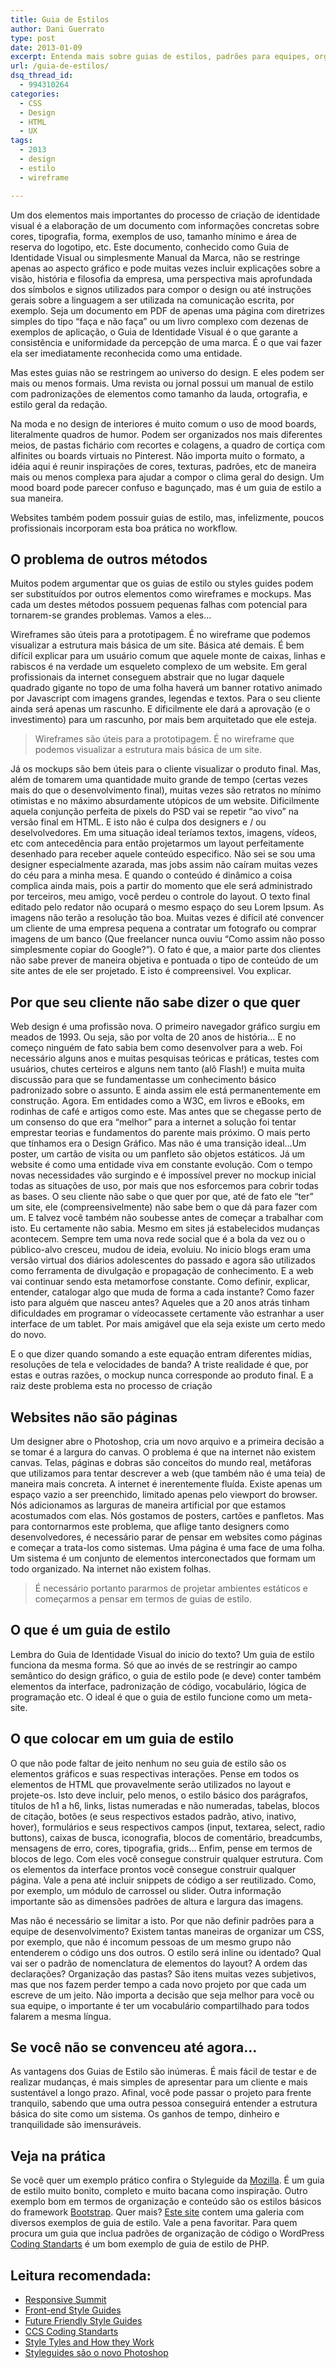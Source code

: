 ```yaml
---
title: Guia de Estilos
author: Dani Guerrato
type: post
date: 2013-01-09
excerpt: Entenda mais sobre guias de estilos, padrões para equipes, organização de CSS e mais.
url: /guia-de-estilos/
dsq_thread_id:
  - 994310264
categories:
  - CSS
  - Design
  - HTML
  - UX
tags:
  - 2013
  - design
  - estilo
  - wireframe

---
```

Um dos elementos mais importantes do processo de criação de identidade visual é a elaboração de um documento com informações concretas sobre cores, tipografia, forma, exemplos de uso, tamanho mínimo e área de reserva do logotipo, etc. Este documento, conhecido como Guia de Identidade Visual ou simplesmente Manual da Marca, não se restringe apenas ao aspecto gráfico e pode muitas vezes incluir explicações sobre a visão, história e filosofia da empresa, uma perspectiva mais aprofundada dos símbolos e signos utilizados para compor o design ou até instruções gerais sobre a linguagem a ser utilizada na comunicação escrita, por exemplo. Seja um documento em PDF de apenas uma página com diretrizes simples do tipo “faça e não faça” ou um livro complexo com dezenas de exemplos de aplicação, o Guia de Identidade Visual é o que garante a consistência e uniformidade da percepção de uma marca. É o que vai fazer ela ser imediatamente reconhecida como uma entidade.

Mas estes guias não se restringem ao universo do design. E eles podem ser mais ou menos formais. Uma revista ou jornal possui um manual de estilo com padronizações de elementos como tamanho da lauda, ortografia, e estilo geral da redação. 

Na moda e no design de interiores é muito comum o uso de mood boards, literalmente quadros de humor. Podem ser organizados nos mais diferentes meios, de pastas fichário com recortes e colagens, a quadro de cortiça com alfinites ou boards virtuais no Pinterest. Não importa muito o formato, a idéia aqui é reunir inspirações de cores, texturas, padrões, etc de maneira mais ou menos complexa para ajudar a compor o clima geral do design. Um mood board pode parecer confuso e bagunçado, mas é um guia de estilo a sua maneira.

Websites também podem possuir guias de estilo, mas, infelizmente, poucos profissionais incorporam esta boa prática no workflow. 

## O problema de outros métodos

Muitos podem argumentar que os guias de estilo ou styles guides podem ser substituídos por outros elementos como wireframes e mockups. Mas cada um destes métodos possuem pequenas falhas com potencial para tornarem-se grandes problemas. Vamos a eles&#8230;

Wireframes são úteis para a prototipagem. É no wireframe que podemos visualizar a estrutura mais básica de um site. Básica até demais. É bem difícil explicar para um usuário comum que aquele monte de caixas, linhas e rabiscos é na verdade um esqueleto complexo de um website. Em geral profissionais da internet conseguem abstrair que no lugar daquele quadrado gigante no topo de uma folha haverá um banner rotativo animado por Javascript com imagens grandes, legendas e textos. Para o seu cliente ainda será apenas um rascunho. E dificilmente ele dará a aprovação (e o investimento) para um rascunho, por mais bem arquitetado que ele esteja.

> Wireframes são úteis para a prototipagem. É no wireframe que podemos visualizar a estrutura mais básica de um site.

Já os mockups são bem úteis para o cliente visualizar o produto final. Mas, além de tomarem uma quantidade muito grande de tempo (certas vezes mais do que o desenvolvimento final), muitas vezes são retratos no mínimo otimistas e no máximo absurdamente utópicos de um website. Dificilmente aquela conjunção perfeita de pixels do PSD vai se repetir “ao vivo” na versão final em HTML. E isto não é culpa dos designers e / ou deselvolvedores. Em uma situação ideal teríamos textos, imagens, vídeos, etc com antecedência para então projetarmos um layout perfeitamente desenhado para receber aquele conteúdo especifico. Não sei se sou uma designer especialmente azarada, mas jobs assim não caíram muitas vezes do céu para a minha mesa. E quando o conteúdo é dinâmico a coisa complica ainda mais, pois a partir do momento que ele será administrado por terceiros, meu amigo, você perdeu o controle do layout. O texto final editado pelo redator não ocupará o mesmo espaço do seu Lorem Ipsum. As imagens não terão a resolução tão boa. Muitas vezes é difícil até convencer um cliente de uma empresa pequena a contratar um fotografo ou comprar imagens de um banco (Que freelancer nunca ouviu “Como assim não posso simplesmente copiar do Google?”). O fato é que, a maior parte dos clientes não sabe prever de maneira objetiva e pontuada o tipo de conteúdo de um site antes de ele ser projetado. E isto é compreensivel. Vou explicar.

## Por que seu cliente não sabe dizer o que quer

Web design é uma profissão nova. O primeiro navegador gráfico surgiu em meados de 1993. Ou seja, são por volta de 20 anos de história&#8230; E no começo ninguém de fato sabia bem como desenvolver para a web. Foi necessário alguns anos e muitas pesquisas teóricas e práticas, testes com usuários, chutes certeiros e alguns nem tanto (alô Flash!) e muita muita discussão para que se fundamentasse um conhecimento básico padronizado sobre o assunto. E ainda assim ele está permanentemente em construção. Agora. Em entidades como a W3C, em livros e eBooks, em rodinhas de café e artigos como este. Mas antes que se chegasse perto de um consenso do que era “melhor” para a internet a solução foi tentar emprestar teorias e fundamentos do parente mais próximo. O mais perto que tínhamos era o Design Gráfico. Mas não é uma transição ideal&#8230;Um poster, um cartão de visita ou um panfleto são objetos estáticos. Já um website é como uma entidade viva em constante evolução. Com o tempo novas necessidades vão surgindo e é impossível prever no mockup inicial todas as situações de uso, por mais que nos esforcemos para cobrir todas as bases. O seu cliente não sabe o que quer por que, até de fato ele “ter” um site, ele (compreensivelmente) não sabe bem o que dá para fazer com um. E talvez você também não soubesse antes de começar a trabalhar com isto. Eu certamente não sabia. Mesmo em sites já estabelecidos mudanças acontecem. Sempre tem uma nova rede social que é a bola da vez ou o público-alvo cresceu, mudou de ideia, evoluiu. No inicio blogs eram uma versão virtual dos diários adolescentes do passado e agora são utilizados como ferramenta de divulgação e propagação de conhecimento. E a web vai continuar sendo esta metamorfose constante. Como definir, explicar, entender, catalogar algo que muda de forma a cada instante? Como fazer isto para alguém que nasceu antes? Aqueles que a 20 anos atrás tinham dificuldades em programar o vídeocassete certamente vão estranhar a user interface de um tablet. Por mais amigável que ela seja existe um certo medo do novo. 

E o que dizer quando somando a este equação entram diferentes mídias, resoluções de tela e velocidades de banda? A triste realidade é que, por estas e outras razões, o mockup nunca corresponde ao produto final. E a raiz deste problema esta no processo de criação

## Websites não são páginas

Um designer abre o Photoshop, cria um novo arquivo e a primeira decisão a se tomar é a largura do canvas. O problema é que na internet não existem canvas. Telas, páginas e dobras são conceitos do mundo real, metáforas que utilizamos para tentar descrever a web (que também não é uma teia) de maneira mais concreta. A internet é inerentemente fluída. Existe apenas um espaço vazio a ser preenchido, limitado apenas pelo viewport do browser. Nós adicionamos as larguras de maneira artificial por que estamos acostumados com elas. Nós gostamos de posters, cartões e panfletos. Mas para contornarmos este problema, que aflige tanto designers como desenvolvedores, é necessário parar de pensar em websites como páginas e começar a trata-los como sistemas. Uma página é uma face de uma folha. Um sistema é um conjunto de elementos interconectados que formam um todo organizado. Na internet não existem folhas.

> É necessário portanto pararmos de projetar ambientes estáticos e começarmos a pensar em termos de guias de estilo. 

## O que é um guia de estilo

Lembra do Guia de Identidade Visual do inicio do texto? Um guia de estilo funciona da mesma forma. Só que ao invés de se restringir ao campo semântico do design gráfico, o guia de estilo pode (e deve) conter também elementos da interface, padronização de código, vocabulário, lógica de programação etc. O ideal é que o guia de estilo funcione como um meta-site. 

## O que colocar em um guia de estilo

O que não pode faltar de jeito nenhum no seu guia de estilo são os elementos gráficos e suas respectivas interações. Pense em todos os elementos de HTML que provavelmente serão utilizados no layout e projete-os. Isto deve incluir, pelo menos, o estilo básico dos parágrafos, títulos de h1 a h6, links, listas numeradas e não numeradas, tabelas, blocos de citação, botões (e seus respectivos estados padrão, ativo, inativo, hover), formulários e seus respectivos campos (input, textarea, select, radio buttons), caixas de busca, iconografia, blocos de comentário, breadcumbs, mensagens de erro, cores, tipografia, grids&#8230; Enfim, pense em termos de blocos de lego. Com eles você consegue construir qualquer estrutura. Com os elementos da interface prontos você consegue construir qualquer página. Vale a pena até incluir snippets de código a ser reutilizado. Como, por exemplo, um módulo de carrossel ou slider. Outra informação importante são as dimensões padrões de altura e largura das imagens.

Mas não é necessário se limitar a isto. Por que não definir padrões para a equipe de desenvolvimento? Existem tantas maneiras de organizar um CSS, por exemplo, que não é incomum pessoas de um mesmo grupo não entenderem o código uns dos outros. O estilo será inline ou identado? Qual vai ser o padrão de nomenclatura de elementos do layout? A ordem das declarações? Organização das pastas? São itens muitas vezes subjetivos, mas que nos fazem perder tempo a cada novo projeto por que cada um escreve de um jeito. Não importa a decisão que seja melhor para você ou sua equipe, o importante é ter um vocabulário compartilhado para todos falarem a mesma língua. 

## Se você não se convenceu até agora&#8230;

As vantagens dos Guias de Estilo são inúmeras. É mais fácil de testar e de realizar mudanças, é mais simples de apresentar para um cliente e mais sustentável a longo prazo. Afinal, você pode passar o projeto para frente tranquilo, sabendo que uma outra pessoa conseguirá entender a estrutura básica do site como um sistema. Os ganhos de tempo, dinheiro e tranquilidade são imensuráveis.

## Veja na prática

Se você quer um exemplo prático confira o Styleguide da [Mozilla][1]. É um guia de estilo muito bonito, completo e muito bacana como inspiração. Outro exemplo bom em termos de organização e conteúdo são os estilos básicos do framework [Bootstrap][2]. Quer mais? [Este site][3] contem uma galeria com diversos exemplos de guia de estilo. Vale a pena favoritar. Para quem procura um guia que inclua padrões de organização de código o WordPress [Coding Standarts][4] é um bom exemplo de guia de estilo de PHP. 

## Leitura recomendada:

  * [Responsive Summit][5]
  * [Front-end Style Guides][6]
  * [Future Friendly Style Guides][7]
  * [CCS Coding Standarts][8]
  * [Style Tyles and How they Work][9]
  * [Styleguides são o novo Photoshop][10]

 [1]: http://www.mozilla.org/en-US/styleguide
 [2]: http://twitter.github.com/bootstrap/base-css.html
 [3]: https://gimmebar.com/collection/4ecd439c2f0aaad734000022/front-end-styleguides
 [4]: http://codex.wordpress.org/WordPress_Coding_Standards
 [5]: http://maban.co.uk/65
 [6]: http://24ways.org/2011/front-end-style-guides/
 [7]: https://speakerdeck.com/lukebrooker/future-friendly-style-guides
 [8]: http://coffeepowered.co.uk/2010/01/css-coding-standards/
 [9]: http://www.alistapart.com/articles/style-tiles-and-how-they-work/
 [10]: http://arquiteturadeinformacao.com/2012/12/17/styleguides-sao-o-novo-photoshop/
